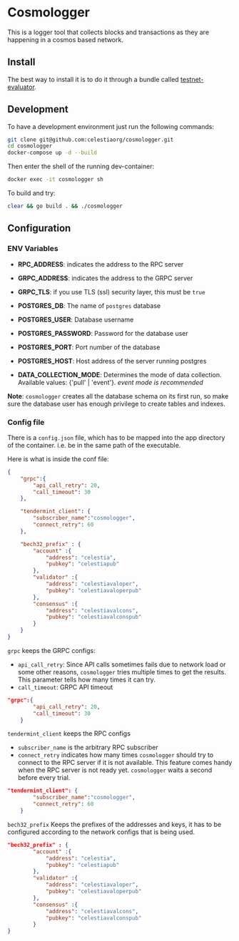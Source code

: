 # Cosmologger

This is a logger tool that collects blocks and transactions as they are happening in a cosmos based network.

## Install

The best way to install it is to do it through a bundle called [testnet-evaluator](https://github.com/celestiaorg/testnet-evaluator/). 

## Development

To have a development environment just run the following commands:

```bash
git clone git@github.com:celestiaorg/cosmologger.git
cd cosmologger
docker-compose up -d --build
```

Then enter the shell of the running dev-container:

```bash
docker exec -it cosmologger sh
```

To build and try:

```bash
clear && go build . && ./cosmologger
```

## Configuration

### ENV Variables

* **RPC_ADDRESS**: indicates the address to the RPC server
* **GRPC_ADDRESS**: indicates the address to the GRPC server
* **GRPC_TLS**: if you use TLS (ssl) security layer, this must be `true`

* **POSTGRES_DB**: The name of `postgres` database
* **POSTGRES_USER**: Database username
* **POSTGRES_PASSWORD**: Password for the database user
* **POSTGRES_PORT**: Port number of the database
* **POSTGRES_HOST**: Host address of the server running postgres

* **DATA_COLLECTION_MODE**: Determines the mode of data collection. Available values: {'pull' | 'event'}. _event mode is recommended_

**Note**: `cosmologger` creates all the database schema on its first run, so make sure the database user has enough privilege to create tables and indexes.

### Config file

There is a `config.json` file, which has to be mapped into the app directory of the container. i.e. be in the same path of the executable.

Here is what is inside the conf file:

```json
{
    "grpc":{
        "api_call_retry": 20,
        "call_timeout": 30
    },

    "tendermint_client": {
        "subscriber_name":"cosmologger",
        "connect_retry": 60
    },

    "bech32_prefix" : {
        "account" :{
            "address": "celestia",
            "pubkey": "celestiapub"
        },
        "validator" :{
            "address": "celestiavaloper",
            "pubkey": "celestiavaloperpub"
        },
        "consensus" :{
            "address": "celestiavalcons",
            "pubkey": "celestiavalconspub"
        }
    }
}
```

`grpc` keeps the GRPC configs:

* `api_call_retry`: Since API calls sometimes fails due to network load or some other reasons, `cosmologger` tries multiple times to get the results. This parameter tells how many times it can try.
* `call_timeout`: GRPC API timeout

```json
"grpc":{
        "api_call_retry": 20,
        "call_timeout": 30
    }
```

`tendermint_client` keeps the RPC configs

* `subscriber_name` is the arbitrary RPC subscriber
* `connect_retry` indicates how many times `cosmologger` should try to connect to the RPC server if it is not available. This feature comes handy when the RPC server is not ready yet. `cosmologger` waits a second before every trial.

```json
"tendermint_client": {
        "subscriber_name":"cosmologger",
        "connect_retry": 60
    }
```

`bech32_prefix` Keeps the prefixes of the addresses and keys, it has to be configured according to the network configs that is being used.

```json
"bech32_prefix" : {
        "account" :{
            "address": "celestia",
            "pubkey": "celestiapub"
        },
        "validator" :{
            "address": "celestiavaloper",
            "pubkey": "celestiavaloperpub"
        },
        "consensus" :{
            "address": "celestiavalcons",
            "pubkey": "celestiavalconspub"
        }
}
```

